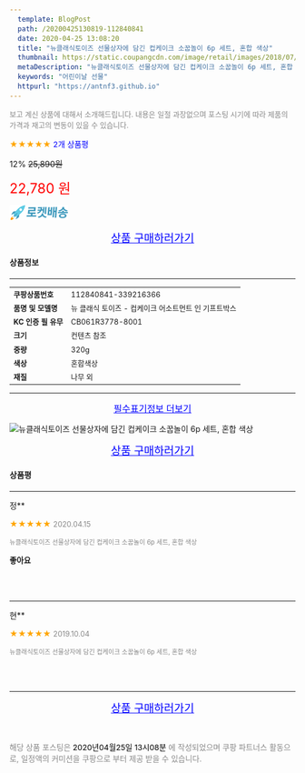 ```yaml
---
  template: BlogPost
  path: /20200425130819-112840841
  date: 2020-04-25 13:08:20
  title: "뉴클래식토이즈 선물상자에 담긴 컵케이크 소꿉놀이 6p 세트, 혼합 색상"
  thumbnail: https://static.coupangcdn.com/image/retail/images/2018/07/25/9/3/8228507a-0075-4201-b56f-ca9ea0603d18.jpg
  metaDescription: "뉴클래식토이즈 선물상자에 담긴 컵케이크 소꿉놀이 6p 세트, 혼합 색상,어린이날 선물"
  keywords: "어린이날 선물"
  httpurl: "https://antnf3.github.io"
---
```

  
<span style="color: #888;font-size:0.8rem">보고 계신 상품에 대해서 소개해드립니다.
내용은 일절 과장없으며 포스팅 시기에 따라 제품의 가격과 재고의 변동이 있을 수 있습니다.</span>
  
<span style="color: orange;">★★★★★</span> <span style="color: blue;font-size: 0.85rem;">2개 상품평</span>

<span style="font-size: 0.9rem">12%</span> <span style="font-size: 0.9rem">~~25,890원~~</span>

<span style="color: red;font-size: 1.5rem;">22,780 원</span>

![로켓배송](/assets/rocket_logo.png)

<p align="center"><a href="http://me2.do/xlOu7pSc" style="font-size: 1.2rem; color: blue;">상품 구매하러가기</a></p>

#### 상품정보

---

|                  |                       |
| ---------------- | --------------------- |
| **<span style="font-size:0.8rem;">쿠팡상품번호</span>** | <span style="font-size:0.8rem;">112840841-339216366</span> |
| **<span style="font-size:0.8rem;">품명 및 모델명</span>**    | <span style="font-size:0.8rem;">뉴 클래식 토이즈 - 컵케이크 어소트먼트 인 기프트박스</span>        |
| **<span style="font-size:0.8rem;">KC 인증 필 유무</span>**    | <span style="font-size:0.8rem;">CB061R3778-8001</span>        |
| **<span style="font-size:0.8rem;">크기</span>**    | <span style="font-size:0.8rem;">컨텐츠 참조</span>        |
| **<span style="font-size:0.8rem;">중량</span>**    | <span style="font-size:0.8rem;">320g</span>        |
| **<span style="font-size:0.8rem;">색상</span>**    | <span style="font-size:0.8rem;">혼합색상</span>        |
| **<span style="font-size:0.8rem;">재질</span>**    | <span style="font-size:0.8rem;">나무 외</span>        |








---

<p align="center"><a href="http://me2.do/xlOu7pSc" style="font-size: 1rem; color: blue;">필수표기정보 더보기</a></p>

![뉴클래식토이즈 선물상자에 담긴 컵케이크 소꿉놀이 6p 세트, 혼합 색상](http://thumbnail7.coupangcdn.com/thumbnails/remote/q89/image/retail/images/2018/07/25/9/0/d153658c-d676-4605-baa3-9320f743b7b5.jpg)

<p align="center"><a href="http://me2.do/xlOu7pSc" style="font-size: 1.2rem; color: blue;">상품 구매하러가기</a></p>

#### 상품평
  
---
  
정**
    
<span style="color: orange;">★★★★★</span> <span style="font-size:0.8rem;color: #888;">2020.04.15</span>
    
<span style="color: #888;font-size:0.7rem">뉴클래식토이즈 선물상자에 담긴 컵케이크 소꿉놀이 6p 세트, 혼합 색상</span>
    
<span style="font-size:0.85rem">**좋아요**</span>
    

    
<br>
<br>

---
  
현**
    
<span style="color: orange;">★★★★★</span> <span style="font-size:0.8rem;color: #888;">2019.10.04</span>
    
<span style="color: #888;font-size:0.7rem">뉴클래식토이즈 선물상자에 담긴 컵케이크 소꿉놀이 6p 세트, 혼합 색상</span>
    

    

    
<br>
<br>


  
---
  
<p align="center"><a href="http://me2.do/xlOu7pSc" style="font-size: 1.2rem; color: blue;">상품 구매하러가기</a></p>
  
<br>
  
<span style="font-size: 0.85rem; color: #888;">해당 상품 포스팅은 <span style="color: #000;"> 2020년04월25일 13시08분 </span> 에 작성되었으며 쿠팡 파트너스 활동으로, 일정액의 커미션을 쿠팡으로 부터 제공 받을 수 있습니다.</span>